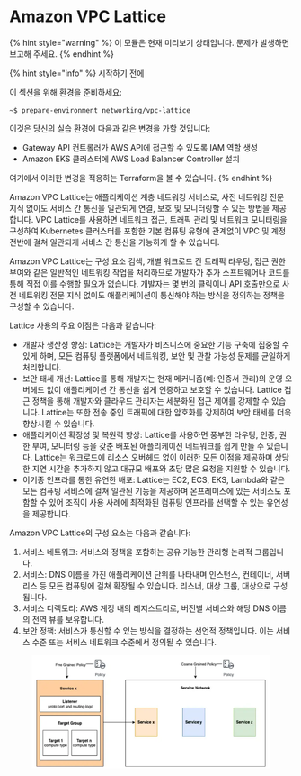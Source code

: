 # Amazon VPC Lattice

{% hint style="warning" %}
이 모듈은 현재 미리보기 상태입니다. 문제가 발생하면 보고해 주세요.
{% endhint %}

{% hint style="info" %}
시작하기 전에&#x20;

이 섹션을 위해 환경을 준비하세요:

```
~$ prepare-environment networking/vpc-lattice
```

이것은 당신의 실습 환경에 다음과 같은 변경을 가할 것입니다:

* Gateway API 컨트롤러가 AWS API에 접근할 수 있도록 IAM 역할 생성
* Amazon EKS 클러스터에 AWS Load Balancer Controller 설치

여기에서 이러한 변경을 적용하는 Terraform을 볼 수 있습니다.
{% endhint %}



Amazon VPC Lattice는 애플리케이션 계층 네트워킹 서비스로, 사전 네트워킹 전문 지식 없이도 서비스 간 통신을 일관되게 연결, 보호 및 모니터링할 수 있는 방법을 제공합니다. VPC Lattice를 사용하면 네트워크 접근, 트래픽 관리 및 네트워크 모니터링을 구성하여 Kubernetes 클러스터를 포함한 기본 컴퓨팅 유형에 관계없이 VPC 및 계정 전반에 걸쳐 일관되게 서비스 간 통신을 가능하게 할 수 있습니다.

Amazon VPC Lattice는 구성 요소 검색, 개별 워크로드 간 트래픽 라우팅, 접근 권한 부여와 같은 일반적인 네트워킹 작업을 처리하므로 개발자가 추가 소프트웨어나 코드를 통해 직접 이를 수행할 필요가 없습니다. 개발자는 몇 번의 클릭이나 API 호출만으로 사전 네트워킹 전문 지식 없이도 애플리케이션이 통신해야 하는 방식을 정의하는 정책을 구성할 수 있습니다.

Lattice 사용의 주요 이점은 다음과 같습니다:

* 개발자 생산성 향상: Lattice는 개발자가 비즈니스에 중요한 기능 구축에 집중할 수 있게 하며, 모든 컴퓨팅 플랫폼에서 네트워킹, 보안 및 관찰 가능성 문제를 균일하게 처리합니다.
* 보안 태세 개선: Lattice를 통해 개발자는 현재 메커니즘(예: 인증서 관리)의 운영 오버헤드 없이 애플리케이션 간 통신을 쉽게 인증하고 보호할 수 있습니다. Lattice 접근 정책을 통해 개발자와 클라우드 관리자는 세분화된 접근 제어를 강제할 수 있습니다. Lattice는 또한 전송 중인 트래픽에 대한 암호화를 강제하여 보안 태세를 더욱 향상시킬 수 있습니다.
* 애플리케이션 확장성 및 복원력 향상: Lattice를 사용하면 풍부한 라우팅, 인증, 권한 부여, 모니터링 등을 갖춘 배포된 애플리케이션 네트워크를 쉽게 만들 수 있습니다. Lattice는 워크로드에 리소스 오버헤드 없이 이러한 모든 이점을 제공하며 상당한 지연 시간을 추가하지 않고 대규모 배포와 초당 많은 요청을 지원할 수 있습니다.
* 이기종 인프라를 통한 유연한 배포: Lattice는 EC2, ECS, EKS, Lambda와 같은 모든 컴퓨팅 서비스에 걸쳐 일관된 기능을 제공하며 온프레미스에 있는 서비스도 포함할 수 있어 조직이 사용 사례에 최적화된 컴퓨팅 인프라를 선택할 수 있는 유연성을 제공합니다.

Amazon VPC Lattice의 구성 요소는 다음과 같습니다:

1. 서비스 네트워크: 서비스와 정책을 포함하는 공유 가능한 관리형 논리적 그룹입니다.
2. 서비스: DNS 이름을 가진 애플리케이션 단위를 나타내며 인스턴스, 컨테이너, 서버리스 등 모든 컴퓨팅에 걸쳐 확장될 수 있습니다. 리스너, 대상 그룹, 대상으로 구성됩니다.
3. 서비스 디렉토리: AWS 계정 내의 레지스트리로, 버전별 서비스와 해당 DNS 이름의 전역 뷰를 보유합니다.
4. 보안 정책: 서비스가 통신할 수 있는 방식을 결정하는 선언적 정책입니다. 이는 서비스 수준 또는 서비스 네트워크 수준에서 정의될 수 있습니다.

<figure><img src="../../.gitbook/assets/image (45).png" alt=""><figcaption></figcaption></figure>
